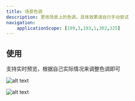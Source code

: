 ```yaml
---
title: 场景色调
description: 更改场景上的色调，具体效果请自行手动尝试
navigation:
    applicationScope: [199,3,193,1,302,325]
---
```


## 使用

支持实时预览，根据自己实际情况来调整色调即可

![alt text](https://cdn.gcw.wiki/gcw/image/zh_hans/commands/scene/tintscene/1.gif)

![alt text](https://cdn.gcw.wiki/gcw/image/zh_hans/commands/scene/tintscene/image-1.png)
